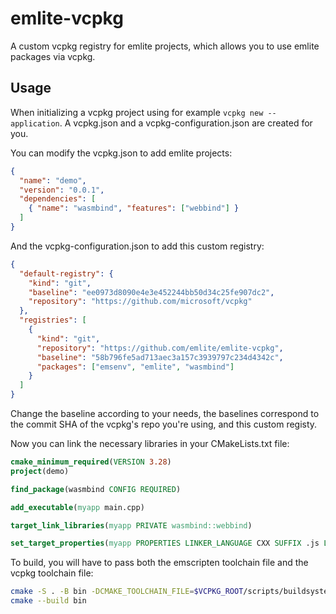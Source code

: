 # emlite-vcpkg

A custom vcpkg registry for emlite projects, which allows you to use emlite packages via vcpkg.

## Usage
When initializing a vcpkg project using for example `vcpkg new --application`. A vcpkg.json and a vcpkg-configuration.json are created for you.

You can modify the vcpkg.json to add emlite projects:
```json
{
  "name": "demo",
  "version": "0.0.1",
  "dependencies": [
    { "name": "wasmbind", "features": ["webbind"] }
  ]
}
```

And the vcpkg-configuration.json to add this custom registry:
```json
{
  "default-registry": {
    "kind": "git",
    "baseline": "ee0973d8090e4e3e452244bb50d34c25fe907dc2",
    "repository": "https://github.com/microsoft/vcpkg"
  },
  "registries": [
    {
      "kind": "git",
      "repository": "https://github.com/emlite/emlite-vcpkg",
      "baseline": "58b796fe5ad713aec3a157c3939797c234d4342c",
      "packages": ["emsenv", "emlite", "wasmbind"]
    }
  ]
}
```
Change the baseline according to your needs, the baselines correspond to the commit SHA of the vcpkg's repo you're using, and this custom registy.

Now you can link the necessary libraries in your CMakeLists.txt file:
```cmake
cmake_minimum_required(VERSION 3.28)
project(demo)

find_package(wasmbind CONFIG REQUIRED)

add_executable(myapp main.cpp)

target_link_libraries(myapp PRIVATE wasmbind::webbind)

set_target_properties(myapp PROPERTIES LINKER_LANGUAGE CXX SUFFIX .js LINK_FLAGS "-sSINGLE_FILE -sALLOW_MEMORY_GROWTH=1 -sEXPORTED_FUNCTIONS=_main -Wl,--strip-all,--export-dynamic")
```

To build, you will have to pass both the emscripten toolchain file and the vcpkg toolchain file:
```bash
cmake -S . -B bin -DCMAKE_TOOLCHAIN_FILE=$VCPKG_ROOT/scripts/buildsystems/vcpkg.cmake -DVCPKG_TARGET_TRIPLET=wasm32-emscripten -DVCPKG_CHAINLOAD_TOOLCHAIN_FILE=$EMSDK/upstream/emscripten/cmake/Modules/Platform/Emscripten.cmake -DCMAKE_BUILD_TYPE=Release
cmake --build bin
```
